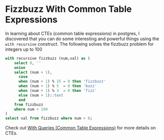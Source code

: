 # Fizzbuzz With Common Table Expressions

In learning about CTEs (common table expressions) in postgres, I discovered that you can do some interesting and powerful things using the `with recursive` construct. The following solves the fizzbuzz problem for integers up to 100

```sql
with recursive fizzbuzz (num,val) as (
    select 0, ''
    union
    select (num + 1),
      case
      when (num + 1) % 15 = 0 then 'fizzbuzz'
      when (num + 1) % 5  = 0 then 'buzz'
      when (num + 1) % 3  = 0 then 'fizz'
      else (num + 1)::text
      end
    from fizzbuzz
    where num < 100
)
select val from fizzbuzz where num > 0;
```

Check out [With Queries (Common Table Expressions)](http://www.postgresql.org/docs/9.4/static/queries-with.html) for more details on CTEs.
